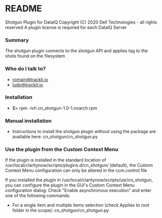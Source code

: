 # README #

Shotgun Plugin for DataIQ
Copyright (C) 2020 Dell Technologies - all rights reserved
A plugin license is required for each DataIQ Server

### Summary ###

The shotgun plugin connects to the shotgun API and applies tag to the shots found on the filesystem

### Who do I talk to? ###

* romain@trackit.io
* ludo@trackit.io

### Installation ###

* $> rpm -ivh cn_shotgun-1.0-1.noarch.rpm

### Manual installation ###

* Instructions to install the shotgun plugin without using the package are available here:
cn_shotgun/cn_shotgun.py

### Use the plugin from the Custom Context Menu ###

If the plugin is installed in the standard location of /usr/local/claritynow/scripts/plugins.d/cn_shotgun/ (default), the Custom Context Menu configuration can only be altered in the ccm.control file

If you installed the plugin in /usr/local/claritynow/scripts/usr/cn_shotgun, you can configure the plugin in the GUI's Custom Context Menu configuration dialog:
Check "Enable asynchronous execution" and enter one of the following commands:

* For a single item and multiple items selection (check Applies to root folder in the scope):
cn_shotgun/cn_shotgun.py
